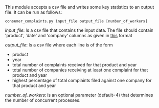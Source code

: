 This module accepts a csv file and writes some key statistics to an output file.
It can be run as follows:

```consumer_complaints.py input_file output_file [number_of_workers]```

*input_file*: Is a csv file that contains the input data. The file should contain 'product', 'date' and 'company' columns as given 
in [this](https://cfpb.github.io/api/ccdb/fields.html) format

*output_file*: Is a csv file where each line is of the form

- product 
- year
- total number of complaints received for that product and year
- total number of companies receiving at least one complaint for that product and year
- highest percentage of total complaints filed against one company for that product and year

*number_of_workers*: is an optional parameter (default=4) that determines the number of concurrent processes.
